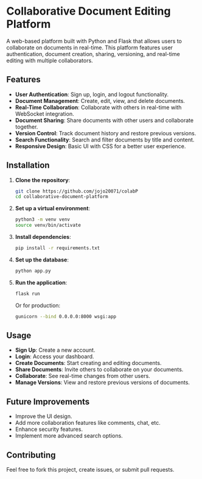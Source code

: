 
# Collaborative Document Editing Platform

A web-based platform built with Python and Flask that allows users to collaborate on documents in real-time. This platform features user authentication, document creation, sharing, versioning, and real-time editing with multiple collaborators.

## Features

- **User Authentication**: Sign up, login, and logout functionality.
- **Document Management**: Create, edit, view, and delete documents.
- **Real-Time Collaboration**: Collaborate with others in real-time with WebSocket integration.
- **Document Sharing**: Share documents with other users and collaborate together.
- **Version Control**: Track document history and restore previous versions.
- **Search Functionality**: Search and filter documents by title and content.
- **Responsive Design**: Basic UI with CSS for a better user experience.

## Installation

1. **Clone the repository**:
   ```bash
   git clone https://github.com/jojo20071/colabP
   cd collaborative-document-platform
   ```

2. **Set up a virtual environment**:
   ```bash
   python3 -m venv venv
   source venv/bin/activate
   ```

3. **Install dependencies**:
   ```bash
   pip install -r requirements.txt
   ```

4. **Set up the database**:
   ```bash
   python app.py
   ```

5. **Run the application**:
   ```bash
   flask run
   ```
   Or for production:
   ```bash
   gunicorn --bind 0.0.0.0:8000 wsgi:app
   ```

## Usage

- **Sign Up**: Create a new account.
- **Login**: Access your dashboard.
- **Create Documents**: Start creating and editing documents.
- **Share Documents**: Invite others to collaborate on your documents.
- **Collaborate**: See real-time changes from other users.
- **Manage Versions**: View and restore previous versions of documents.

## Future Improvements

- Improve the UI design.
- Add more collaboration features like comments, chat, etc.
- Enhance security features.
- Implement more advanced search options.

## Contributing

Feel free to fork this project, create issues, or submit pull requests.
